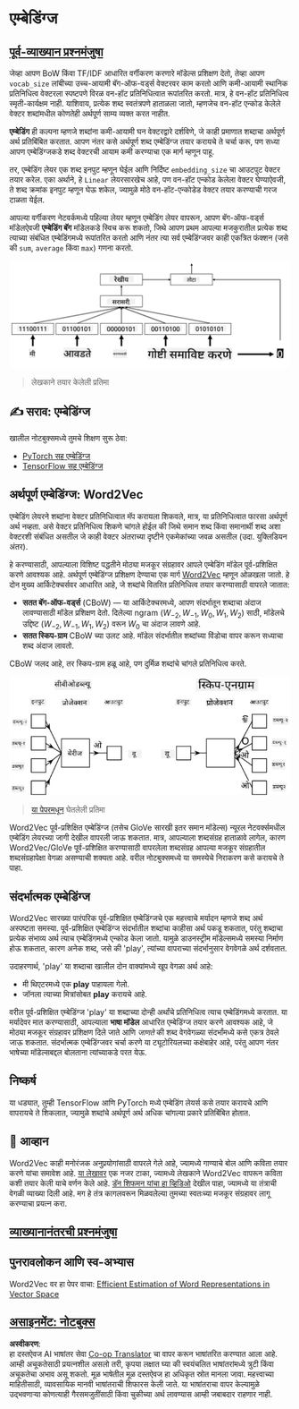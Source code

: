 <!--
CO_OP_TRANSLATOR_METADATA:
{
  "original_hash": "e40b47ac3fd48f71304ede1474e66293",
  "translation_date": "2025-08-26T08:15:34+00:00",
  "source_file": "lessons/5-NLP/14-Embeddings/README.md",
  "language_code": "mr"
}
-->
# एम्बेडिंग्ज

## [पूर्व-व्याख्यान प्रश्नमंजुषा](https://red-field-0a6ddfd03.1.azurestaticapps.net/quiz/114)

जेव्हा आपण BoW किंवा TF/IDF आधारित वर्गीकरण करणारे मॉडेल्स प्रशिक्षण देतो, तेव्हा आपण `vocab_size` लांबीच्या उच्च-आयामी बॅग-ऑफ-वर्ड्स वेक्टरवर काम करतो आणि कमी-आयामी स्थानिक प्रतिनिधित्व वेक्टरला स्पष्टपणे विरळ वन-हॉट प्रतिनिधित्वात रूपांतरित करतो. मात्र, हे वन-हॉट प्रतिनिधित्व स्मृती-कार्यक्षम नाही. याशिवाय, प्रत्येक शब्द स्वतंत्रपणे हाताळला जातो, म्हणजेच वन-हॉट एन्कोड केलेले वेक्टर शब्दांमधील कोणतेही अर्थपूर्ण साम्य व्यक्त करत नाहीत.

**एम्बेडिंग** ही कल्पना म्हणजे शब्दांना कमी-आयामी घन वेक्टरद्वारे दर्शविणे, जे काही प्रमाणात शब्दाचा अर्थपूर्ण अर्थ प्रतिबिंबित करतात. आपण नंतर कसे अर्थपूर्ण शब्द एम्बेडिंग्ज तयार करायचे ते चर्चा करू, पण सध्या आपण एम्बेडिंग्जकडे शब्द वेक्टरची आयाम कमी करण्याचा एक मार्ग म्हणून पाहू.

तर, एम्बेडिंग लेयर एक शब्द इनपुट म्हणून घेईल आणि निर्दिष्ट `embedding_size` चा आउटपुट वेक्टर तयार करेल. एका अर्थाने, हे `Linear` लेयरसारखेच आहे, पण वन-हॉट एन्कोड केलेला वेक्टर घेण्याऐवजी, ते शब्द क्रमांक इनपुट म्हणून घेऊ शकेल, ज्यामुळे मोठे वन-हॉट-एन्कोडेड वेक्टर तयार करण्याची गरज टाळता येईल.

आपल्या वर्गीकरण नेटवर्कमध्ये पहिल्या लेयर म्हणून एम्बेडिंग लेयर वापरून, आपण बॅग-ऑफ-वर्ड्स मॉडेलऐवजी **एम्बेडिंग बॅग** मॉडेलकडे स्विच करू शकतो, जिथे आपण प्रथम आपल्या मजकुरातील प्रत्येक शब्द त्याच्या संबंधित एम्बेडिंगमध्ये रूपांतरित करतो आणि नंतर त्या सर्व एम्बेडिंग्जवर काही एकत्रित फंक्शन (जसे की `sum`, `average` किंवा `max`) गणना करतो.

![पाच अनुक्रम शब्दांसाठी एम्बेडिंग वर्गीकरण दाखवणारी प्रतिमा.](../../../../../translated_images/embedding-classifier-example.b77f021a7ee67eeec8e68bfe11636c5b97d6eaa067515a129bfb1d0034b1ac5b.mr.png)

> लेखकाने तयार केलेली प्रतिमा

## ✍️ सराव: एम्बेडिंग्ज

खालील नोटबुक्समध्ये तुमचे शिक्षण सुरू ठेवा:
* [PyTorch सह एम्बेडिंग्ज](../../../../../lessons/5-NLP/14-Embeddings/EmbeddingsPyTorch.ipynb)
* [TensorFlow सह एम्बेडिंग्ज](../../../../../lessons/5-NLP/14-Embeddings/EmbeddingsTF.ipynb)

## अर्थपूर्ण एम्बेडिंग्ज: Word2Vec

एम्बेडिंग लेयरने शब्दांना वेक्टर प्रतिनिधित्वात मॅप करायला शिकवले, मात्र, या प्रतिनिधित्वात फारसा अर्थपूर्ण अर्थ नव्हता. असे वेक्टर प्रतिनिधित्व शिकणे चांगले होईल की जिथे समान शब्द किंवा समानार्थी शब्द अशा वेक्टरशी संबंधित असतील जे काही वेक्टर अंतराच्या दृष्टीने एकमेकांच्या जवळ असतील (उदा. युक्लिडियन अंतर).

हे करण्यासाठी, आपल्याला विशिष्ट पद्धतीने मोठ्या मजकूर संग्रहावर आपले एम्बेडिंग मॉडेल पूर्व-प्रशिक्षित करणे आवश्यक आहे. अर्थपूर्ण एम्बेडिंग्ज प्रशिक्षण देण्याचा एक मार्ग [Word2Vec](https://en.wikipedia.org/wiki/Word2vec) म्हणून ओळखला जातो. हे दोन मुख्य आर्किटेक्चर्सवर आधारित आहे, जे शब्दांचे वितरित प्रतिनिधित्व तयार करण्यासाठी वापरले जातात:

 - **सतत बॅग-ऑफ-वर्ड्स** (CBoW) — या आर्किटेक्चरमध्ये, आपण संदर्भातून शब्दाचा अंदाज लावण्यासाठी मॉडेल प्रशिक्षण देतो. दिलेल्या ngram $(W_{-2},W_{-1},W_0,W_1,W_2)$ साठी, मॉडेलचे उद्दिष्ट $(W_{-2},W_{-1},W_1,W_2)$ वरून $W_0$ चा अंदाज लावणे आहे.
 - **सतत स्किप-ग्राम** CBoW च्या उलट आहे. मॉडेल संदर्भातील शब्दांच्या विंडोचा वापर करून सध्याचा शब्द अंदाज लावतो.

CBoW जलद आहे, तर स्किप-ग्राम हळू आहे, पण दुर्मिळ शब्दांचे चांगले प्रतिनिधित्व करते.

![शब्दांना वेक्टरमध्ये रूपांतरित करण्यासाठी CBoW आणि स्किप-ग्राम अल्गोरिदम दाखवणारी प्रतिमा.](../../../../../translated_images/example-algorithms-for-converting-words-to-vectors.fbe9207a726922f6f0f5de66427e8a6eda63809356114e28fb1fa5f4a83ebda7.mr.png)

> [या पेपरमधून](https://arxiv.org/pdf/1301.3781.pdf) घेतलेली प्रतिमा

Word2Vec पूर्व-प्रशिक्षित एम्बेडिंग्ज (तसेच GloVe सारखी इतर समान मॉडेल्स) न्यूरल नेटवर्क्समधील एम्बेडिंग लेयरच्या जागी देखील वापरली जाऊ शकतात. मात्र, आपल्याला शब्दसंग्रह हाताळावे लागेल, कारण Word2Vec/GloVe पूर्व-प्रशिक्षित करण्यासाठी वापरलेला शब्दसंग्रह आपल्या मजकूर संग्रहातील शब्दसंग्रहापेक्षा वेगळा असण्याची शक्यता आहे. वरील नोटबुक्समध्ये या समस्येचे निराकरण कसे करायचे ते पाहा.

## संदर्भात्मक एम्बेडिंग्ज

Word2Vec सारख्या पारंपरिक पूर्व-प्रशिक्षित एम्बेडिंग्जचे एक महत्त्वाचे मर्यादन म्हणजे शब्द अर्थ अस्पष्टता समस्या. पूर्व-प्रशिक्षित एम्बेडिंग्ज संदर्भातील शब्दांचा काहीसा अर्थ पकडू शकतात, परंतु शब्दाचा प्रत्येक संभाव्य अर्थ त्याच एम्बेडिंगमध्ये एन्कोड केला जातो. यामुळे डाउनस्ट्रीम मॉडेल्समध्ये समस्या निर्माण होऊ शकतात, कारण अनेक शब्द, जसे की 'play', त्यांच्या वापराच्या संदर्भानुसार वेगवेगळे अर्थ दर्शवतात.

उदाहरणार्थ, 'play' या शब्दाचा खालील दोन वाक्यांमध्ये खूप वेगळा अर्थ आहे:

- मी थिएटरमध्ये एक **play** पाहायला गेलो.
- जॉनला त्याच्या मित्रांसोबत **play** करायचे आहे.

वरील पूर्व-प्रशिक्षित एम्बेडिंग्ज 'play' या शब्दाच्या दोन्ही अर्थांचे प्रतिनिधित्व त्याच एम्बेडिंगमध्ये करतात. या मर्यादेवर मात करण्यासाठी, आपल्याला **भाषा मॉडेल** आधारित एम्बेडिंग्ज तयार करणे आवश्यक आहे, जे मोठ्या मजकूर संग्रहावर प्रशिक्षण दिले जाते आणि *जाणते* की शब्द वेगवेगळ्या संदर्भांमध्ये कसे एकत्र ठेवले जाऊ शकतात. संदर्भात्मक एम्बेडिंग्जवर चर्चा करणे या ट्यूटोरियलच्या कक्षेबाहेर आहे, परंतु आपण नंतर भाषेच्या मॉडेल्सबद्दल बोलताना त्यांच्याकडे परत येऊ.

## निष्कर्ष

या धड्यात, तुम्ही TensorFlow आणि PyTorch मध्ये एम्बेडिंग लेयर्स कसे तयार करायचे आणि वापरायचे ते शिकलात, ज्यामुळे शब्दांचे अर्थपूर्ण अर्थ अधिक चांगल्या प्रकारे प्रतिबिंबित होतात.

## 🚀 आव्हान

Word2Vec काही मनोरंजक अनुप्रयोगांसाठी वापरले गेले आहे, ज्यामध्ये गाण्याचे बोल आणि कविता तयार करणे यांचा समावेश आहे. [या लेखावर](https://www.politetype.com/blog/word2vec-color-poems) एक नजर टाका, ज्यामध्ये लेखकाने Word2Vec वापरून कविता कशी तयार केली याचे वर्णन केले आहे. [डॅन शिफमन यांचा हा व्हिडिओ](https://www.youtube.com/watch?v=LSS_bos_TPI&ab_channel=TheCodingTrain) देखील पाहा, ज्यामध्ये या तंत्राची वेगळी व्याख्या दिली आहे. मग हे तंत्र कागलवरून मिळवलेल्या तुमच्या स्वतःच्या मजकूर संग्रहावर लागू करण्याचा प्रयत्न करा.

## [व्याख्यानानंतरची प्रश्नमंजुषा](https://red-field-0a6ddfd03.1.azurestaticapps.net/quiz/214)

## पुनरावलोकन आणि स्व-अभ्यास

Word2Vec वर हा पेपर वाचा: [Efficient Estimation of Word Representations in Vector Space](https://arxiv.org/pdf/1301.3781.pdf)

## [असाइनमेंट: नोटबुक्स](assignment.md)

**अस्वीकरण**:  
हा दस्तऐवज AI भाषांतर सेवा [Co-op Translator](https://github.com/Azure/co-op-translator) चा वापर करून भाषांतरित करण्यात आला आहे. आम्ही अचूकतेसाठी प्रयत्नशील असलो तरी, कृपया लक्षात घ्या की स्वयंचलित भाषांतरांमध्ये त्रुटी किंवा अचूकतेचा अभाव असू शकतो. मूळ भाषेतील मूळ दस्तऐवज हा अधिकृत स्रोत मानला जावा. महत्त्वाच्या माहितीसाठी, व्यावसायिक मानवी भाषांतराची शिफारस केली जाते. या भाषांतराचा वापर केल्यामुळे उद्भवणाऱ्या कोणत्याही गैरसमजुतींसाठी किंवा चुकीच्या अर्थ लावण्यास आम्ही जबाबदार राहणार नाही.